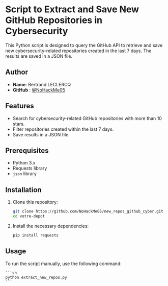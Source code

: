 # Script to Extract and Save New GitHub Repositories in Cybersecurity

This Python script is designed to query the GitHub API to retrieve and save new cybersecurity-related repositories created in the last 7 days. The results are saved in a JSON file.

## Author

- **Name**: Bertrand LECLERCQ
- **GitHub** : [@NoHackMe05](https://github.com/NoHackMe05)

## Features

- Search for cybersecurity-related GitHub repositories with more than 10 stars.
- Filter repositories created within the last 7 days.
- Save results in a JSON file.

## Prerequisites

- Python 3.x
- Requests library
- `json` library

## Installation

1. Clone this repository:

    ```sh
    git clone https://github.com/NoHackMe05/new_repos_github_cyber.git
    cd votre-depot
    ```

2. Install the necessary dependencies:

    ```sh
    pip install requests
    ```

## Usage

To run the script manually, use the following command:

    ```sh
    python extract_new_repos.py
    ```